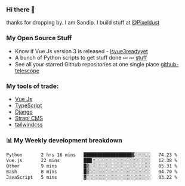 ### Hi there 👋

thanks for dropping by.
I am Sandip. I build stuff at [@Pixeldust](github.com/pixeldust-in/)

###  **My Open Source Stuff**

 - Know if Vue Js version 3 is released -  [isvue3readyyet](https://github.com/sandiprb/isvue3readyyet)
 - A bunch of Python scripts to get stuff done 💤 💤 [stuff](https://github.com/sandiprb/stuff)
 - See all your starred Github repositories at one single place [github-telescope](https://github.com/sandiprb/github-telescope)



###  **My tools of trade:**
 - [Vue Js](https://github.com/vuejs/vue/)
 - [TypeScript](https://github.com/microsoft/TypeScript)
 - [Django](github.com/django/django)
 - [Strapi CMS](github.com/strapi/strapi)
 - [tailwindcss](https://github.com/tailwindlabs/tailwindcss)


###  📊 **My Weekly development breakdown**
<!--START_SECTION:waka-->

```txt
Python       2 hrs 16 mins   ██████████████████▓░░░░░░   74.23 %
Vue.js       22 mins         ███░░░░░░░░░░░░░░░░░░░░░░   12.38 %
Other        9 mins          █▒░░░░░░░░░░░░░░░░░░░░░░░   05.31 %
Bash         8 mins          █▒░░░░░░░░░░░░░░░░░░░░░░░   04.70 %
JavaScript   5 mins          ▓░░░░░░░░░░░░░░░░░░░░░░░░   03.22 %
```

<!--END_SECTION:waka-->
